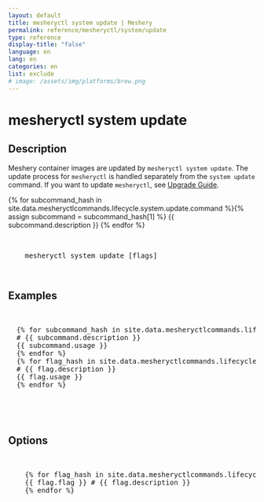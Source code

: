 ```yaml
---
layout: default
title: mesheryctl system update | Meshery
permalink: reference/mesheryctl/system/update
type: reference
display-title: "false"
language: en
lang: en
categories: en
list: exclude
# image: /assets/img/platforms/brew.png
---
```


<!-- Copy this template to create individual doc pages for each mesheryctl commands -->

<!-- Name of the command -->
# mesheryctl system update

## Description

Meshery container images are updated by `mesheryctl system update`. The update process for `mesheryctl` is handled separately from the `system update` command. If you want to update `mesheryctl`, see <a href = "{{site.baseurl}}/guides/upgrade">Upgrade Guide</a>.

{% for subcommand_hash in site.data.mesheryctlcommands.lifecycle.system.update.command %}{% assign subcommand = subcommand_hash[1] %}
{{ subcommand.description }}
{% endfor %}

<!-- Basic usage of the command -->
<pre class="codeblock-pre">
  <div class="codeblock">
    mesheryctl system update [flags]
  </div>
</pre>

## Examples

<pre class="codeblock-pre">
  <div class="codeblock">
  {% for subcommand_hash in site.data.mesheryctlcommands.lifecycle.system.update.command %}{% assign subcommand = subcommand_hash[1] %}
  # {{ subcommand.description }}
  {{ subcommand.usage }}
  {% endfor %}
  {% for flag_hash in site.data.mesheryctlcommands.lifecycle.system.update.flag %}{% assign flag = flag_hash[1] %}
  # {{ flag.description }}
  {{ flag.usage }}
  {% endfor %}
  </div>
</pre>
<br/>


<!-- Options/Flags available in this command -->
## Options

<pre class="codeblock-pre">
  <div class="codeblock">
    {% for flag_hash in site.data.mesheryctlcommands.lifecycle.system.update.flag %}{% assign flag = flag_hash[1] %}
    {{ flag.flag }} # {{ flag.description }}
    {% endfor %}
  </div>
</pre>
<br/>
